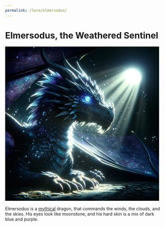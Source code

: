 ```yaml
---
permalink: /lore/elmersodus/
---
```


# Elmersodus, the Weathered Sentinel

[![elmersodus](../../assets/images/elmersodus.jpg)](../../assets/images/elmersodus.png)

Elmersodus is a [mythical](mythical-creatures#mythical-creatures) dragon, that commands the winds, the clouds, and the skies. His eyes look like moonstone, and his hard skin is a mix of dark blue and purple.
